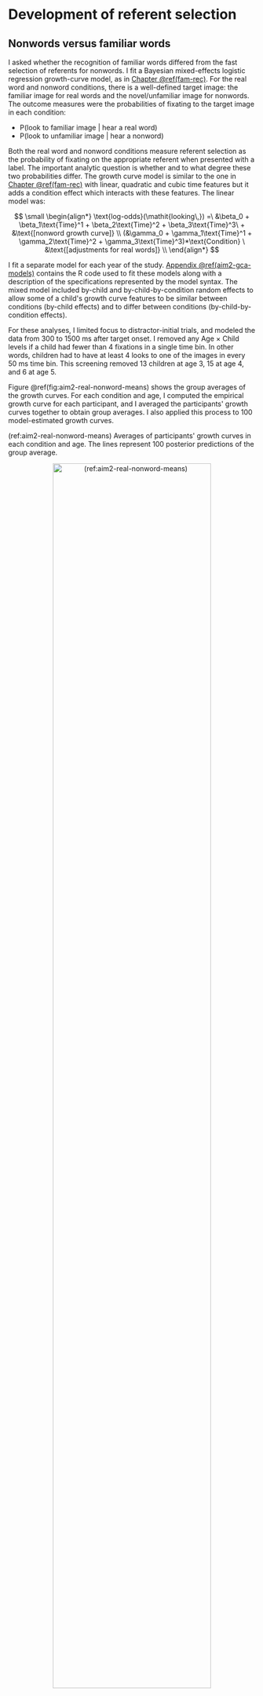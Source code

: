 
Development of referent selection
=======================================================================



















## Nonwords versus familiar words

I asked whether the recognition of familiar words differed from the
fast selection of referents for nonwords. I fit a Bayesian mixed-effects
logistic regression growth-curve model, as in
[Chapter \@ref(fam-rec)](#fam-rec). For the real word and nonword
conditions, there is a well-defined target image: the familiar image for
real words and the novel/unfamiliar image for nonwords. The outcome
measures were the probabilities of fixating to the target image in each
condition:

  - P(look to familiar image | hear a real word)
  - P(look to unfamiliar image | hear a nonword)

Both the real word and nonword conditions measure referent selection as
the probability of fixating on the appropriate referent when presented
with a label. The important analytic question is whether and to what
degree these two probabilities differ. The growth curve model is similar
to the one in [Chapter \@ref(fam-rec)](#fam-rec) with linear, quadratic
and cubic time features but it adds a condition effect which interacts
with these features. The linear model was:

$$
\small
\begin{align*}
   \text{log-odds}(\mathit{looking\,}) =\
    &\beta_0 + 
      \beta_1\text{Time}^1 + 
      \beta_2\text{Time}^2 + 
      \beta_3\text{Time}^3\ + 
      &\text{[nonword growth curve]} \\
    (&\gamma_0 + 
      \gamma_1\text{Time}^1 + 
      \gamma_2\text{Time}^2 +
      \gamma_3\text{Time}^3)*\text{Condition} \
      &\text{[adjustments for real words]} \\
\end{align*}
$$

I fit a separate model for each year of the study.
[Appendix \@ref(aim2-gca-models)](#aim2-gca-models) contains the R code
used to fit these models along with a description of the specifications
represented by the model syntax. The mixed model included by-child and
by-child-by-condition random effects to allow some of a
child's growth curve features to be similar between conditions
(by-child effects) and to differ between conditions
(by-child-by-condition effects).

For these analyses, I limited focus to distractor-initial trials, and
modeled the data from 300 to 1500 ms after target
onset. I removed any Age × Child levels if a child had fewer than 4
fixations in a single time bin. In other words, children had to have at
least 4 looks to one of the images in every 50 ms time bin. This
screening removed 13 children at age 3,
15 at age 4, and 6 at age 5.

Figure \@ref(fig:aim2-real-nonword-means) shows the group averages of the growth
curves. For each condition and age, I computed the empirical growth
curve for each participant, and I averaged the participants' growth
curves together to obtain group averages. I also applied this process
to 100 model-estimated growth curves.

(ref:aim2-real-nonword-means) Averages of participants' growth curves in each condition and age. The lines represent 100 posterior predictions of the group average. 

<div class="figure" style="text-align: center">
<img src="22-referent-selection_files/figure-html/aim2-real-nonword-means-1.png" alt="(ref:aim2-real-nonword-means)" width="80%" />
<p class="caption">(\#fig:aim2-real-nonword-means)(ref:aim2-real-nonword-means)</p>
</div>

In [Chapter \@ref(fam-rec)](#fam-rec), I claim that for these growth
curve models only the intercept and linear time terms are behaviorally
meaningful model parameters. The intercept measures the average growth
curve value so it reflects overall *looking reliability*, and the linear
time term measures the overall steepness of the growth so it reflects
*lexical processing efficiency*. I also derived a measure of peak
looking probability by taking the median of top five points in a growth
curve, and this peak provides a measure of *word recognition certainty*.
Higher peaks indicate less uncertainty about a word.

I evaluated the general condition effects by looking at how the
population-level ("fixed") effects differed in each condition. Due to
ceiling effects, where children's growth curves saturated 100% looking
probabilities, the population-level average growth curve outperformed
the observed group averages in Figure \@ref(fig:aim2-real-nonword-means).
The condition differences described by these population-level effects,
however, do qualitatively match the patterns in the group averages.

The two conditions did not reliably differ at age 3. The
population-level average proportion of looks to the target for nonwords
was .60 [90% UI: .55, .65], compared to .56 [.51, .60] for real
words---a difference (nonword advantage) of .05 [&minus;.01, .11]. For the
linear time feature, the nonword slope increases by
9% [&minus;1%, 18%] in the real word condition. Both
these 90% intervals include 0 as a plausible estimate for the condition
difference, so there is uncertainty about the sign of the effect. I
therefore conclude that the conditions did not credibly differ on
average at age 3.

There was an advantage for the nonword condition at age 4 and age 5. The
population-level average proportion of looks for the nonwords was
.79 [90% UI: .76, .82], compared to `props4$b_Real` for real words. On
average, children looked less to target for the real words than the
nonwords. There was a suggestive effect linear time effect where the
nonword curve was 13% [1%, 25%] steeper than the real word
one. The curve for real words was probably less steep at age 4 but small
values near 0 remain plausible. At age 5, only the average probability
difference was credible, .81 [90% UI: .78, .83] for nonwords compared to
`props5$b_Real` for real words. In general, children performed better in
the nonword condition than the real word condition at age 4 and age 5.
This difference shows up in the growth curve model through intercept
effects, although it is plausible that children's nonword growth curves
were steeper than the real word curves at age 4.







I analyzed the children's model-estimated growth curve peaks. Each
posterior sample of the model represents a plausible set of growth curve
parameters for the data, so for each of these samples, I calculated the
growth curves for each child and the peaks of the growth curves.
Figure \@ref(fig:aim2-gca-peaks) shows the the posterior averages of the
growth curves peaks for each participant.

(ref:aim2-gca-peaks) Growth curve peaks by child, condition and year of the study. The movement of the medians conveys how the nonword peaks effect increased from age 3 to age 4 and the real word peaks increased from age 4 to age 5. The piling of points near the 1.0 line depicts how children reached ceiling performance on this task.

<div class="figure" style="text-align: center">
<img src="22-referent-selection_files/figure-html/aim2-gca-peaks-1.png" alt="(ref:aim2-gca-peaks)" width="66%" />
<p class="caption">(\#fig:aim2-gca-peaks)(ref:aim2-gca-peaks)</p>
</div>




Descriptive statistics reveal the developmental trends for this task. At
age 3, the median peak values were similar for the two conditions:
.84 for nonwords and .83 for real words. The peaks
increased for the nonword condition in the following year with a median
value of .92. It is worth emphasizing what this statistic
tells us: At age 4, half of the children had a peak looking probability
of .92 *or greater*. In other words, half the children
performed near the ceiling on this task by age 4. At age 5, the median
nonword peak was .93, essentially unchanged from age 4. For
the real words, the median peak increased from .82 at age 4 to
.89 at age 5.

To quantify the degree of ceiling performance, I calculated the number
of children per condition with a growth curve peak greater than or equal
to .99 over the posterior distribution. For the nonword condition, there
were 23 [90%&nbsp;UI: 20, 26] children who performed at ceiling at age 3,
41 [36, 45] at age 4, 40 [36, 44] and at age 5. For
the real word condition, the number of children attaining ceiling
performance was more uneven: there were 20 [16, 24]
ceiling-performers at age 3, 13 [10, 16] at age 4, and
13 [10, 16] at age 5.




To compare peaks looking probabilities between ages, I fit a linear
mixed effects model with restricted maximum likelihood via the lme4 R
package [vers. 1.1.17; @lme4]. I regressed the
children's average growth curve peaks onto experimental condition, age
group, and the age × condition interaction. The model included randomly
varying intercepts for child and child-year. This modeling software does
not provide *p*-values for its effects estimates, so for these
comparisons, I decided that an effect was significant when the *t*
statistic for a population-level ("fixed") effect had an absolute value
of 2 or greater. In practical terms, this convention interprets an
effect as "significant" when its estimate is at least 2 standard errors
away from 0. (@GelmanHill use this approach when with mixed models.)

At age 3, the two conditions did not significantly differ,
B<sub>real-nonword</sub> = .01, *t* = 0.95. At age 4,
nonword peaks were on average .09 proportion units greater
than the real word peaks, *t* = 5.79, and at age 5, the nonword
peaks were .04 proportion units greater than the real word
peaks, *t* = 2.56. For the nonword condition there was a
significant increase in the peaks from age 3 to age 4, *B*<sub>4-3</sub>
= .10, *t* = 5.99, whereas there was no improvement from
age 4 to age 5, *t* = 0.37. In the real word condition, there was
only a significant improvement from age 4 to age 5, *B*<sub>5-4</sub> =
.06, *t* = 3.25.




<!-- [pvalues]: The lme4 package does not provide *p*-values because it is -->
<!-- unclear what number to use for the degrees of freedom with hierarchical -->
<!-- or repeated measures data. One approach is the so-called "normal -->
<!-- approximation" which treats t-values like z-scores---i.e., drawn from a -->
<!-- normal distribution with mean 0 and standard deviation 1. Under this -->
<!-- approach, conventional significance obtains when is greater than or -->
<!-- equal to 1.96 in magnitude. I use 2 as the cutoff because I find significance thresholds are arbitrary. -->

<!-- > As in Chapter XX, I calculated the posterior distribution of growth -->
<!-- curves for each child x condition x year. To measure children's -->
<!-- lexical processing, I used the peak value each growth curve by taking -->
<!-- the median of the top 5 model fits. For each child, I calculated the -->
<!-- difference between the peak of the real word and the nonword growth -->
<!-- curves. This difference in peak values conveys the *condition advantage* -->
<!-- for a child. The figure below visualizes the condition advantages. -->





Finally, I asked whether expressive vocabulary size correlated with peak looking performance on the two conditions. At all three years, children with larger vocabularies had higher peak looking values. At age 3 and age 4, vocabulary positively correlated with real-word looking performance, but only the age-4 correlation was significant.


Table: (\#tab:unnamed-chunk-9)Correlation between EVT-2 standard scores and curve peaks

Study   Condition       n            r        p
------  -----------  ----  -----------  -------
Age 3   nonwords      137          .30   < .001
Age 3   real words    137          .15     .086
Age 4   nonwords      153          .20     .015
Age 4   real words    153          .23     .004
Age 5   nonwords      149          .23     .005
Age 5   real words    149   &minus;.06     .475

<img src="22-referent-selection_files/figure-html/unnamed-chunk-9-1.png" width="80" style="display: block; margin: auto;" />

**Summary.** There is a decisive advantage for the nonword condition after age 3. Performance begins to saturate at age 4 with the group averages for peak looking probabilities over 90%. The real word condition is more anomalous with performance only showing average increases from age 4 to age 5.

**Summary**. Children performed similarly for real words and nonwords
at age 3. Children's processing of nonwords improved at age 4. At this
age, performance also began to saturate with the group average for peak
looking probability greater than .9 for the nonword condition.
Consequently, children did not improve in processing of nonwords from
age 4 to age 5. For the real word condition, children's performance did
not change from age 3 to age 4 but it did improve from age 4 to age 5.
At both age 4 and age 5, there was a decisive advantage for the nonword
condition. Finally, children with larger vocabularies looked more to the
nonwords compared to children with smaller vocabularies. A comparable effect for
real words was observed at age 3 and age 4 but only reliably observed at age 4.


## Does age 3 referent selection better predict age 5 vocabulary?

I hypothesized that performance on the nonword condition would be a
better predictor of future vocabulary size than the real word condition.
This hypothesis follows from the assumption that fast referent
selection, as opposed to familiar word recognition, is a more relevant
skill for word-learning. Put another way, a child's ability to quickly
map a novel word to a referent is more closely related to the demands of
in the moment word-learning than familiar word recognition.

In [Chapter \@ref(fam-rec)](#fam-rec), I found that peak looking
probability at age 3 positively correlated with age 5 vocabulary.
Pairing this finding with my hypothesis, I predicted that the growth
curve peaks in the nonword condition at age 3 would be better predictors
of vocabulary at age 5 than the real word peaks at age 3.




For these analyses, I regressed age-5 expressive vocabulary (EVT-2)
standard scores onto age-3 expressive vocabulary score and onto age-3
real word peaks or age-3 nonword peaks. There were 116
children with data available for this analysis. There was an expectedly
strong relationship between age 3 and age 5 vocabulary, *R*^2^ =
.49. A 1-SD (18-point) increase in vocabulary at age 3
predicted an 0.7-SD (10-point) increase at
age 5. There was no effect of age-3 real-word peak over and above age-3
vocabulary, *p* = .59. There was a significant effect of the
nonword peak, *p* = .005, *ΔR*^2^ = .03, over
and above age-3 vocabulary. A .1 increase in nonword peak probability
predicted a 0.10-SD (1.4-point)
increase in age-5 vocabulary. Figure \@ref(fig:age-5-from-peaks) depicts
the difference between the two conditions with a flat line for the real
condition and small slope for the nonword condition.

(ref:age-5-from-peaks) Marginal effects of age-3 referent selection measures on age-5 expressive vocabulary standard scores. The vocabulary scores were adjusted (residualized) to control for age-3 vocabulary, so these regression lines show the effects of the predictors over and above age-3 vocabulary.

<div class="figure" style="text-align: center">
<img src="22-referent-selection_files/figure-html/age-5-from-peaks-1.png" alt="(ref:age-5-from-peaks)" width="100%" />
<p class="caption">(\#fig:age-5-from-peaks)(ref:age-5-from-peaks)</p>
</div>

Finally, I tested whether the difference between nonword and real word
peaks within children predicted vocabulary growth. By themselves,
differences do not convey much information about how well the child
performed: A difference of 0 can happen if a child has peaks of .1 in
both conditions or .9 in both conditions. To control for general
referent selection performance, therefore, I also included the
within-child averages of the two peaks. The model predicted age-5
vocabulary using the within-child average of the peaks, the nonword
advantage, and age-3 vocabulary. In this case, condition-averaged
performance did not significantly predict age-5 vocabulary, *p* =
`p_both`. The condition differences did predict age-5 vocabulary: A .1
increase in the nonword condition advantage predicted a
0.08-SD (1.1-point) increase in age-5
vocabulary, *p* = `p_both`

**Summary**. A child's performance in the nonword condition at age 3
positively predicted expressive vocabulary size at age 5. This effect
held even when controlling age-3 vocabulary size, and the effect emerged
when using the absolute growth curve peak or using the relative
advantage of the nonword condition over the real word condition.
Although the effects were significant, the effect sizes were small. The
EVT-2 is normed to have an IQ-like scale with a mean of 100 and standard
deviation of 15. An increase of .1 in age-3 growth curve peak predicted
an increase in age-5 vocabulary of 1.4, approximately one
tenth of the test norms' standard deviation.




## Discussion

For this discussion, I limited discussion to the main results.

For these two conditions, I hypothesized were word recognition in the real word
condition would be easier than in the nonword condition, or failing
that, the two conditions would not reliably differ. I had discounted a
third possibility of any overall advantage for nonwords over real words.
The advantage of nonwords at age 4 and age 5 over real words was an therefore
unexpected result.

Why would children perform better for the nonword trials?
The results are consistent with a novelty bias in referent selection [@Horst2011]. Alternatively, the presense of the mispronunciation trials, analyzed in chapter XX, may undermine familiar word recognition. For one-third of the trials, children hear a bad version of a familiar word and they show more uncertain responses to them. This could make recognition of familiar words more difficult by priming children to not rely as heavily on syllable-initial sounds for recognition. In contrast, the nonword trials are unambiguous.


Children also showed limited year-over-year changes in this task. Indeed, many children obtained ceiling performance with growth curve peaks at .99 or greater. Therefore we might say that children have mastered nonword fast-referent selection in a two-alternative forced choice context by age 4.



* talk about vocab effects

The findings here replicated those of @Bion2013, namely that concurrent vocabulary size positively predicted the amount of looking to the novel object on nonword trials. They however make a point to note that fast referent selection is not necessary for word-learning: "In fact, those 18-month-olds whose accuracy scores on Disambiguation trials were lower than 0.50 were reported to produce as many as 389 words .... those 24-month-olds who failed to show a disambiguation bias produced as many as 417 words". In other words, a toddler may purportedly know hundreds of words but still not reliably look to a novel object given a novel label.

* talk about how nonword peaks were weak predictors of growth



In @Horst2011, two-year-olds were familiarized to novel objects. They were later tested to prompted to select a novel object (*can you get the fode?*) from three choices: 2 familiarized novel objects and 1 new unfamiliarized novel object. They demonstrated a clear preference for the unfamiliarized novel object. 




@Bion2013 tested referent-selection in 18, 24, and 30 month-olds. In that article's second experiment, toddlers were trained on two novel words on disambiguation trials. They would see a familiar object and an unfamiliar object and hear a prompt with a nonword. Later retention trials presented the two unfamilar objects were presented and named. Mixed in with these trials were familiar object trials  in which the familiar object was labeled (e.g., car). In that experiment, children looked more to the target on the familiar word trialsthan on the nonword trials. For the 30-month olds: 82% versus 68% percentage of looks to the target. Importantly, they found a correlation between CDI expressive vocabulary and proportion of looks on disambiguation trials, r(61) = .37, (this is a partial correlation that controls for age).

In this experiment, children heard more words in total (6). The 3-year-olds in our study had the same peak looking proportion for both kinds of words around .83.

CHildren's year-over-year development on this task was limited.

<!-- For this task, I will model how the looks to the familiar image differ -->
<!-- in each condition (real words, mispronunciations, nonwords) and how the -->
<!-- growth curves for each condition change year over year. This model will -->
<!-- use growth curve model described in [Growth Curve Analysis](#growth-curve-analysis) but -->
<!-- augmented with Condition effects. -->

<!-- I will examine whether and when any dissociation is observed for word -->
<!-- recognition in the real word and nonword conditions. @McMurray2012 argue that  -->
<!-- familiar word recognition and fast -->
<!-- association for novel words reflect the same cognitive process: referent -->
<!-- selection. Data from this task would support with this hypothesis when -->
<!-- the growth curves for looks to the familiar image are symmetrical for -->
<!-- the real word and nonword conditions. Figure \@ref(fig:le-means), showing data -->
<!-- from @MPPaper [, _n_\ =\ 34 children, 30-46 months old], shows some -->
<!-- symmetry for the real word and nonword conditions. -->

<!-- I tested whether the two measures ever dissociate by computing the -->
<!-- posterior predicted difference between the growth curves. This approach -->
<!-- is similar to the bootstrap-based divergence analyses used in some word -->
<!-- recognition experiments [e.g., @Oleson2015; @eyetrackingR]. The -->
<!-- essential question is when—at which specific time points—do two growth -->
<!-- curves differ from one another. The bootstrap approach -->
<!-- uses resampling to get an estimate, whereas I use posterior -->
<!-- predicted samples to estimate these differences. -->

<!-- Specifically, I will compute the posterior-predicted looks to the -->
<!-- familiar object in the real word condition, P(Familiar | Real Word, Time -->
<!-- *t*, Child *i*) and the analogous looks to the unfamiliar object in the -->
<!-- nonword condition, P(Unfamiliar | Nonword, Time *t*, Child *i*). The -->
<!-- difference between these two probabilities estimates how the time course -->
<!-- of word recognition differs between these two conditions, and I can use -->
<!-- 50% and 90% uncertainty intervals to determine during which time points -->
<!-- the curves credibly differ from each other. -->



